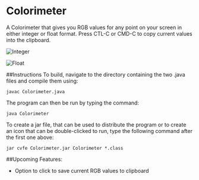 Colorimeter
===========

A Colorimeter that gives you RGB values for any point on your screen in either integer or float format.  Press CTL-C or CMD-C to copy current values into the clipboard.

![Integer](https://raw.github.com/ianb821/Colorimeter/master/Pictures/ColorimeterPictureOne.tiff)

![Float](https://raw.github.com/ianb821/Colorimeter/master/Pictures/ColorimeterPictureTwo.tiff)

##Instructions
To build, navigate to the directory containing the two .java files and compile them using:

```
javac Colorimeter.java
```

The program can then be run by typing the command:

```
java Colorimeter
```

To create a jar file, that can be used to distribute the program or to create an icon that can be double-clicked to run, type the following command after the first one above:

```
jar cvfe Colorimeter.jar Colorimeter *.class
```


##Upcoming Features:

 - Option to click to save current RGB values to clipboard